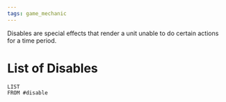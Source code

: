 ```yaml
---
tags: game_mechanic
---
```


Disables are special effects that render a unit unable to do certain actions for a time period.

# List of Disables
```dataview
LIST
FROM #disable
```

